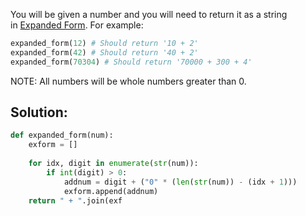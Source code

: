 
You will be given a number and you will need to return it as a string in [Expanded Form](https://www.mathsisfun.com/definitions/expanded-notation.html). For example:

```python
expanded_form(12) # Should return '10 + 2'
expanded_form(42) # Should return '40 + 2'
expanded_form(70304) # Should return '70000 + 300 + 4'
```

NOTE: All numbers will be whole numbers greater than 0.


## Solution:

```python
def expanded_form(num):
	exform = []
    
    for idx, digit in enumerate(str(num)):
        if int(digit) > 0:
            addnum = digit + ("0" * (len(str(num)) - (idx + 1)))
            exform.append(addnum)
    return " + ".join(exf
```
